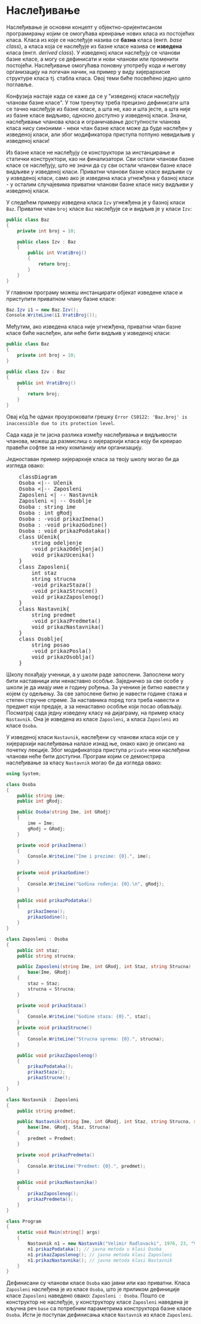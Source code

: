 # Наслеђивање

Наслеђивање је основни концепт у објектно-оријентисаном програмирању којим се
омогућава креирање нових класа из постојећих класа. Класа из које се наслеђује
назива се **базна** класа (енгл. *base class*), а класа која се наслеђује из
базне класе назива се **изведена** класа (енгл. *derived class*). У изведеној
класи наслеђују се чланови базне класе, а могу се дефинисати и нови чланови или
променити постојећи. Наслеђивање омогућава поновну употребу кода и његову
организацију на логичан начин, на пример у виду хијерархиске структуре класа
тј. стабла класа. Овој теми биће посвећено једно цело поглавље.

Конфузија настаје када се каже да се у "изведеној класи наслеђују чланови базне
класе". У том тренутку треба прецизно дефинисати шта се тачно наслеђује из
базне класе, а шта не, као и шта јесте, а шта није из базне класе видљиво,
односно доступно у изведеној класи. Значи, наслеђивање чланова класа и
ограничавање доступности чланова класа нису синоними - неки члан базне класе
може да буде наслеђен у изведеној класи, али због модификатора приступа
потпуно невидиљив у изведеној класи!

Из базне класе не наслеђују се конструктори за инстанцирање и статички
конструктори, као ни финализатори. Сви остали чланови базне класе се наслеђују,
што не значи да су сви остали чланови базне класе видљиви у изведеној класи.
Приватни чланови базне класе видљиви су у изведеној класи, само ако је изведена
класа угнежђена у базној класи - у осталим случајевима приватни чланови базне
класе нису видљиви у изведеној класи.

У следећем примеру изведена класа `Izv` угнежђена је у базној класи `Baz`.
Приватни члан `broj` класе `Baz` наслеђује се и видљив је у класи `Izv`:

```cs
public class Baz
{
    private int broj = 10;

    public class Izv : Baz
    {
        public int VratiBroj()
        {
            return broj;
        }
    }
}
```

У главном програму можеш инстанцирати објекат изведене класе и приступити
приватном члану базне класе:

```cs
Baz.Izv i1 = new Baz.Izv();
Console.WriteLine(i1.VratiBroj());
```

Међутим, ако изведена класа није угнежђена, приватни члан базне класе биће
наслеђен, али неће бити видљив у изведеној класи:

```cs
public class Baz
{
    private int broj = 10;
}

public class Izv : Baz
{
    public int VratiBroj()
    {
        return broj;
    }
}
```

Овај кôд ће одмах проузроковати грешку
`Error CS0122: 'Baz.broj' is inaccessible due to its protection level`.

Сада када је ти јасна разлика између наслеђивања и видљивости чланова, можеш да
размислиш о хијерархији класа коју би креирао правећи софтве за неку компанију
или организацију.

Једноставан пример хијерархије класа за твоју школу могао би да изгледа овако:

<pre class="mermaid">
    classDiagram
    Osoba <|-- Učenik
    Osoba <|-- Zaposleni
    Zaposleni <| -- Nastavnik
    Zaposleni <| -- Osoblje
    Osoba : string ime
    Osoba : int gRodj
    Osoba : -void prikazImena()
    Osoba : -void prikazGodine()
    Osoba : void prikazPodataka()
    class Učenik{
        string odeljenje
        -void prikazOdeljenja()
        void prikazUcenika()
    }
    class Zaposleni{
        int staz
        string strucna
        -void prikazStaza()
        -void prikazStrucne()
        void prikazZaposlenog()
    }
    class Nastavnik{
        string predmet
        -void prikazPredmeta()
        void prikazNastavnika()
    }
    class Osoblje{
        string posao
        -void prikazPosla()
        void prikazOsoblja()
    }
</pre>
<script type="module">
    import mermaid from 'https://cdn.jsdelivr.net/npm/mermaid@10/dist/mermaid.esm.min.mjs';
    mermaid.initialize({ startOnLoad: true });
</script>

Школу похађају ученици, а у школи раде запослени. Запослени могу бити
наставници или ненаставно особље. Заједничко за све особе у школи је да имају
име и годину рођења. За ученике је битно навести у којем су одељењу. За све
запослене битно је навести године стажа и степен стручне спреме. За наставника
поред тога треба навести и предмет који предаје, а за ненаставно особље који
посао обављају. Посматрај сада једну изведену класу на дијаграму, на пример
класу `Nastavnik`. Она је изведена из класе `Zaposleni`, а класа `Zaposleni` из
класе `Osoba`.

У изведеној класи `Nastavnik`, наслеђени су чланови класа који се у хијерархији
наслеђивања налазе изнад ње, онако како је описано на почетку лекције. Због
модификатора приступа `private` неки наслеђени чланови неће бити доступни.
Програм којим се демонстрира наслеђивање за класу `Nastavnik` могао би да
изгледа овако:

```cs
using System;

class Osoba
{
    public string ime;
    public int gRodj;

    public Osoba(string Ime, int GRodj)
    {
        ime = Ime;
        gRodj = GRodj;
    }

    private void prikazImena()
    {
        Console.WriteLine("Ime i prezime: {0}.", ime);
    }

    private void prikazGodine()
    {
        Console.WriteLine("Godina rođenja: {0}.\n", gRodj);
    }

    public void prikazPodataka()
    {
        prikazImena();
        prikazGodine();
    }
}

class Zaposleni : Osoba
{
    public int staz;
    public string strucna;

    public Zaposleni(string Ime, int GRodj, int Staz, string Strucna) :
        base(Ime, GRodj)
    {
        staz = Staz;
        strucna = Strucna;
    }

    private void prikazStaza()
    {
        Console.WriteLine("Godine staza: {0}.", staz);
    }
    private void prikazStrucne()
    {
        Console.WriteLine("Strucna sprema: {0}.", strucna);
    }

    public void prikazZaposlenog()
    {
        prikazPodataka();
        prikazStaza();
        prikazStrucne();
    }
}

class Nastavnik : Zaposleni
{
    public string predmet;

    public Nastavnik(string Ime, int GRodj, int Staz, string Strucna, string Predmet) : 
        base(Ime, GRodj, Staz, Strucna)
    {
        predmet = Predmet;
    }

    private void prikazPredmeta()
    {
        Console.WriteLine("Predmet: {0}.", predmet);
    }

    public void prikazNastavnika()
    {
        prikazZaposlenog();
        prikazPredmeta();
    }
}

class Program
{
    static void Main(string[] args)
    {
        Nastavnik n1 = new Nastavnik("Velimir Radlovacki", 1976, 23, "VII", "Programiranje");
        n1.prikazPodataka(); // javna metoda u klasi Osoba
        n1.prikazZaposlenog(); // javna metoda klasi Zaposleni
        n1.prikazNastavnika(); // javna metoda klasi Nastavnik
    }
}
```

Дефинисани су чланови класе `Osoba` као јавни или као приватни. Класа
`Zaposleni` наслеђена је из класе `Osoba`, што је приликом дефиниције класе
`Zaposleni` наведено овако: `Zaposleni : Osoba`. Пошто се конструктор не
наслеђује, у конструктору класе `Zaposleni` наведена је кључна реч `base` са
потребним параметрима конструктора базне класе `Osoba`. Исти је поступак
дефинисања класе `Nastavnik` из класе `Zaposleni`.
